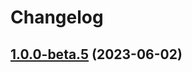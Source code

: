 # Changelog

## [1.0.0-beta.5](https://github.com/rhinobase/design-system/compare/core-1.0.0-beta.4...core-1.0.0-beta.5) (2023-06-02)
